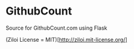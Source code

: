 GithubCount
===========

Source for GithubCount.com using Flask

(Ziloi License = MIT)[http://ziloi.mit-license.org/]
